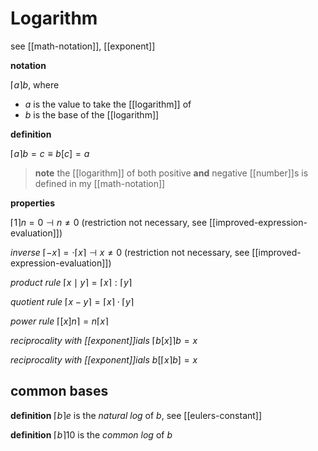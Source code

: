 # Logarithm

see [[math-notation]], [[exponent]]

**notation**

$\lceil a \rceil b$, where

- $a$ is the value to take the [[logarithm]] of
- $b$ is the base of the [[logarithm]]

**definition**

$\lceil a \rceil b = c \equiv b[c] = a$

> **note** the [[logarithm]] of both positive **and** negative [[number]]s is defined in my [[math-notation]]

**properties**

$\lceil 1 \rceil n = 0 \dashv n \ne 0$ (restriction not necessary, see [[improved-expression-evaluation]])

_inverse_ $\lceil -x \rceil = \cdot \lceil x \rceil \dashv x \ne 0$ (restriction not necessary, see [[improved-expression-evaluation]])

_product rule_ $\lceil x \mid y \rceil = \lceil x \rceil : \lceil y \rceil$

_quotient rule_ $\lceil x - y \rceil = \lceil x \rceil \cdot \lceil y \rceil$

_power rule_ $\lceil [x]n \rceil = n \lceil x \rceil$

_reciprocality with [[exponent]]ials_ $\lceil b[x] \rceil b = x$

_reciprocality with [[exponent]]ials_ $b[\lceil x \rceil b] = x$

## common bases

**definition** $\lceil b \rceil e$ is the _natural log_ of $b$, see [[eulers-constant]]

**definition** $\lceil b \rceil 10$ is the _common log_ of $b$
